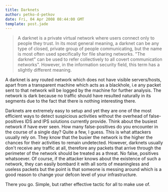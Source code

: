 ```yaml
---
title: Darknets
author: petko-d-petkov
date: Fri, 04 Apr 2008 08:44:00 GMT
template: post.jade
---
```


> A darknet is a private virtual network where users connect only to people they trust. In its most general meaning, a darknet can be any type of closed, private group of people communicating, but the name is most often used specifically for file sharing networks. "The darknet" can be used to refer collectively to all covert communication networks". However, in the information security field, this term has a slightly different meaning.

A darknet is any routed network which does not have visible servers/hosts, apart from a transparent machine which acts as a blackhole, i.e any packet sent to that network will be logged by the machine for further analysis. The network is dark because no traffic should have resulted naturally in its segments due to the fact that there is nothing interesting there.

Darknets are extremely easy to setup and yet they are one of the most efficient ways to detect suspicious activities without the overhead of false-positives IDS and IPS solutions currently provide. Think about the busiest network if have ever seen. How many false-positives do you encounter in the course of a single day? Quite a few, I guess. This is what attackers usually rely on. They know that the busier the network is the higher the chances for their activities to remain undetected. However, darknets usually don't receive any traffic at all, therefore any packets that arrive through the perimeter of the network should be treated as a threat. No false, positives whatsoever. Of course, if the attacker knows about the existence of such a network, they can easily bombard it with all sorts of meaningless and useless packets but the point is that someone is messing around which is a good reason to change your defcon level of your infrastructure.

There you go. Simple, but rather effective tactic for all to make use of.
